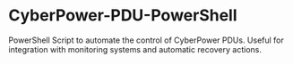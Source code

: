 # CyberPower-PDU-PowerShell
PowerShell Script to automate the control of CyberPower PDUs. Useful for integration with monitoring systems and automatic recovery actions.
